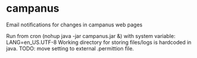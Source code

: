 # campanus
Email notifications for changes in campanus web pages

Run from cron (nohup java -jar campanus.jar &) with system variable: LANG=en_US.UTF-8
Working directory for storing files/logs is hardcoded in java. 
TODO: move setting to external .permittion file.
